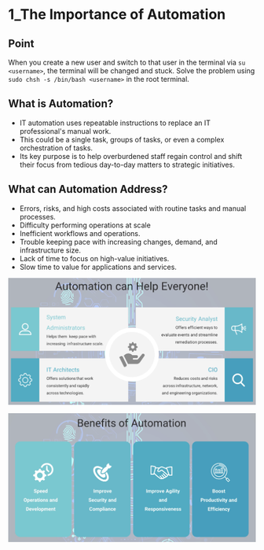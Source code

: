 # 1_The Importance of Automation

## Point

When you create a new user and switch to that user in the terminal via `su <username>`, the terminal will be changed and stuck. Solve the problem using `sudo chsh -s /bin/bash <username>` in the root terminal.

## What is Automation?

- IT automation uses repeatable instructions to replace an IT professional's manual
work.
- This could be a single task, groups of tasks, or even a complex orchestration of tasks.
- Its key purpose is to help overburdened staff regain control and shift their focus from
tedious day-to-day matters to strategic initiatives.

## What can Automation Address?

- Errors, risks, and high costs associated with routine tasks and manual processes.
- Difficulty performing operations at scale
- Inefficient workflows and operations.
- Trouble keeping pace with increasing changes, demand, and infrastructure size.
- Lack of time to focus on high-value initiatives.
- Slow time to value for applications and services.

![Screenshot 2023-06-19 at 2.51.11 PM.png](1_The%20Importance%20of%20Automation%20249293b319424edfaa47c97af501e0b2/Screenshot_2023-06-19_at_2.51.11_PM.png)

![Screenshot 2023-06-19 at 2.51.32 PM.png](1_The%20Importance%20of%20Automation%20249293b319424edfaa47c97af501e0b2/Screenshot_2023-06-19_at_2.51.32_PM.png)